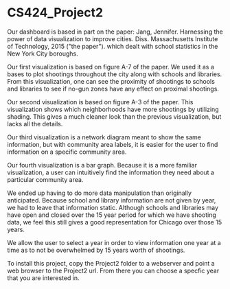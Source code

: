 # CS424_Project2

Our dashboard is based in part on the paper: Jang, Jennifer. Harnessing the power of data visualization to improve cities. Diss. Massachusetts Institute of Technology, 2015 ("the paper"). which dealt with school statistics in the New York City boroughs. 

Our first visualization is based on figure A-7 of the paper.  We used it as a bases to plot shootings throughout the city along with schools and libraries.  From this visualization, one can see the proximity of shootings to schools and libraries to see if no-gun zones have any effect on proximal shootings. 

Our second visualization is based on figure A-3 of the paper. This visualization shows which neighborhoods have more shootings by utilizing shading.  This gives a much cleaner look than the previous visualization, but lacks all the details. 

Our third visualization is a network diagram meant to show the same information, but with community area labels, it is easier for the user to find information on a specific community area. 

Our fourth visualization is a bar graph. Because it is a more familiar visualization, a user can intuitively find the information they need about a particular community area.

We ended up having to do more data manipulation than originally anticipated.  Because school and library information are not given by year, we had to leave that information static.  Although schools and libraries may have open and closed over the 15 year period for which we have shooting data, we feel this still gives a good representation for Chicago over those 15 years. 

We allow the user to select a year in order to view information one year at a time as to not be overwhelmed by 15 years worth of shootings.  

To install this project, copy the Project2 folder to a webserver and point a web browser to the Project2 url. From there you can choose a specfic year that you are interested in. 
